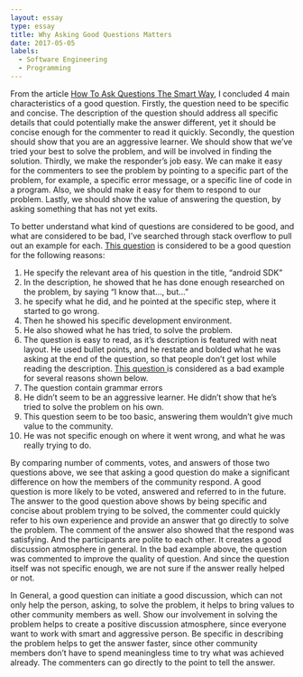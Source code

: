 ```yaml
---
layout: essay
type: essay
title: Why Asking Good Questions Matters
date: 2017-05-05
labels:
  - Software Engineering
  - Programming
---
```


From the article [How To Ask Questions The Smart Way]( http://www.catb.org/esr/faqs/smart-questions.html), I concluded 4  main characteristics of a good question. Firstly, the question need to be specific and concise. The description of the question should address all specific details that could potentially make the answer different, yet it should be concise enough for the commenter to read it quickly. Secondly, the question should show that you are an aggressive learner. We should show that we’ve tried your best to solve the problem, and will be involved in finding the solution. Thirdly, we make the responder’s job easy. We can make it easy for the commenters to see the problem by pointing to a specific part of the problem, for example, a specific error message, or a specific line of code in a program.  Also, we should make it easy for them to respond to our problem. Lastly, we should show the value of answering the question, by asking something that has not yet exits. 

To better understand what kind of questions are considered to be good, and what are considered to be bad, I’ve searched through stack overflow to pull out an example for each. [This question]( http://stackoverflow.com/questions/42613882/error-could-not-find-gradle-wrapper-within-android-sdk-might-need-to-update-yo) is considered to be a good question for the following reasons:
1. He specify the relevant area of his question in the title, “android SDK”
2. In the description, he showed that he has done enough researched on the problem, by saying “I know that…, but…”
3. he specify what he did, and he pointed at the specific step, where it started to go wrong.
4. Then he showed his specific development environment.
5. He also showed what he has tried, to solve the problem.
6. The question is easy to read, as it’s description is featured with neat layout.  He used bullet points, and he restate and bolded what he was asking at the end of the question, so that people don’t get lost while reading the description. 
[This question ]( https://stackoverflow.com/questions/43815939/i-want-to-know-in-how-many-table-the-data-existing-in-database ) is considered as a bad example for several reasons shown below.
1. The question contain grammar errors
2. He didn’t seem to be an aggressive learner. He didn’t show that he’s tried to solve the problem on his own. 
3. This question seem to be too basic, answering them wouldn’t give much value to the community. 
4. He was not specific enough on where it went wrong, and what he was really trying to do. 

By comparing number of comments, votes, and answers of those two questions above, we see that asking a good question do make a significant difference on how the members of the community respond. A good question is more likely to be voted, answered and referred to in the future. The answer to the good question above shows by being specific and concise about problem trying to be solved, the commenter could quickly refer to his own experience and provide an answer that go directly to solve the problem. The comment of the answer also showed that the respond was satisfying. And the participants are polite to each other. It creates a good discussion atmosphere in general. In the bad example above, the question was commented to improve the quality of question. And since the question itself was not specific enough, we are not sure if the answer really helped or not. 

In General, a good question can initiate a good discussion, which can not only help the person, asking, to solve the problem, it helps to bring values to other community members as well. Show our involvement in solving the problem helps to create a positive discussion atmosphere, since everyone want to work with smart and aggressive person. Be specific in describing the problem helps to get the answer faster, since other community members don’t have to spend meaningless time to try what was achieved already. The commenters can go directly to the point to tell the answer. 


